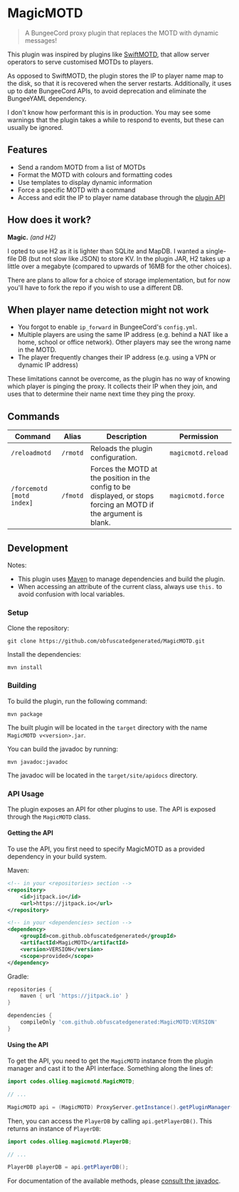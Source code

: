 # MagicMOTD

> A BungeeCord proxy plugin that replaces the MOTD with dynamic messages!

This plugin was inspired by plugins like [SwiftMOTD](https://www.spigotmc.org/resources/swiftmotd.221/), that allow
server operators to serve customised MOTDs to players.

As opposed to SwiftMOTD, the plugin stores the IP to player name map to the disk, so that it is recovered when the server restarts. Additionally, it uses up to date BungeeCord APIs, to avoid deprecation and eliminate the BungeeYAML dependency.

I don't know how performant this is in production. You may see some warnings that the plugin takes a while to respond to events, but these can usually be ignored.

## Features

- Send a random MOTD from a list of MOTDs
- Format the MOTD with colours and formatting codes
- Use templates to display dynamic information
- Force a specific MOTD with a command
- Access and edit the IP to player name database through the [plugin API](#api-usage)

## How does it work?

**Magic.** *(and H2)*

I opted to use H2 as it is lighter than SQLite and MapDB. I wanted a single-file DB (but not slow like JSON) to store KV. In the plugin JAR, H2 takes up a little over a megabyte (compared to upwards of 16MB for the other choices).

There are plans to allow for a choice of storage implementation, but for now you'll have to fork the repo if you wish to use a different DB.

## When player name detection might not work

- You forgot to enable `ip_forward` in BungeeCord's `config.yml`.
- Multiple players are using the same IP address (e.g. behind a NAT like a home, school or office network). Other players may see the wrong name in the MOTD.
- The player frequently changes their IP address (e.g. using a VPN or dynamic IP address)

These limitations cannot be overcome, as the plugin has no way of knowing which player is pinging the proxy. It collects their IP when they join, and uses that to determine their name next time they ping the proxy.

## Commands

| Command                   | Alias    | Description                                                                                                       | Permission         |
|---------------------------|----------|-------------------------------------------------------------------------------------------------------------------|--------------------|
| `/reloadmotd`             | `/rmotd` | Reloads the plugin configuration.                                                                                 | `magicmotd.reload` |
| `/forcemotd [motd index]` | `/fmotd` | Forces the MOTD at the position in the config to be displayed, or stops forcing an MOTD if the argument is blank. | `magicmotd.force`  |

## Development

Notes:
- This plugin uses [Maven](https://maven.apache.org/) to manage dependencies and build the plugin.
- When accessing an attribute of the current class, always use `this.` to avoid confusion with local variables.

### Setup

Clone the repository:

```shell
git clone https://github.com/obfuscatedgenerated/MagicMOTD.git
```

Install the dependencies:

```shell
mvn install
```

### Building

To build the plugin, run the following command:

```shell
mvn package
```

The built plugin will be located in the `target` directory with the name `MagicMOTD v<version>.jar`.

You can build the javadoc by running:

```shell
mvn javadoc:javadoc
```

The javadoc will be located in the `target/site/apidocs` directory.

### API Usage

The plugin exposes an API for other plugins to use. The API is exposed through the `MagicMOTD` class.

#### Getting the API

To use the API, you first need to specify MagicMOTD as a provided dependency in your build system.

Maven:

```xml
<!-- in your <repositories> section -->
<repository>
    <id>jitpack.io</id>
    <url>https://jitpack.io</url>
</repository>

<!-- in your <dependencies> section -->
<dependency>
    <groupId>com.github.obfuscatedgenerated</groupId>
    <artifactId>MagicMOTD</artifactId>
    <version>VERSION</version>
    <scope>provided</scope>
</dependency>
```

Gradle:

```groovy
repositories {
    maven { url 'https://jitpack.io' }
}

dependencies {
    compileOnly 'com.github.obfuscatedgenerated:MagicMOTD:VERSION'
}
```

#### Using the API

To get the API, you need to get the `MagicMOTD` instance from the plugin manager and cast it to the API interface. Something along the lines of:

```java
import codes.ollieg.magicmotd.MagicMOTD;

// ...

MagicMOTD api = (MagicMOTD) ProxyServer.getInstance().getPluginManager().getPlugin("MagicMOTD");
```

Then, you can access the `PlayerDB` by calling `api.getPlayerDB()`. This returns an instance of `PlayerDB`:
    
```java
import codes.ollieg.magicmotd.PlayerDB;

// ...

PlayerDB playerDB = api.getPlayerDB();
```

For documentation of the available methods, please [consult the javadoc]().
